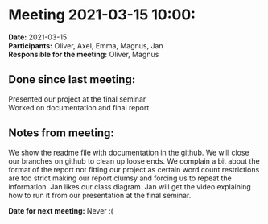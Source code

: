 # Meeting 2021-03-15 10:00:

**Date:** 2021-03-15  
**Participants:** Oliver, Axel, Emma, Magnus, Jan  
**Responsible for the meeting:** Oliver, Magnus  

## Done since last meeting:  
Presented our project at the final seminar  
Worked on documentation and final report  

## Notes from meeting:  
We show the readme file with documentation in the github. We will close our branches on github to clean up loose ends. We complain a bit about the format of the report not fitting our project as certain word count restrictions are too strict making our report clumsy and forcing us to repeat the information. Jan likes our class diagram. Jan will get the video explaining how to run it from our presentation at the final seminar.  



**Date for next meeting:** Never :(
